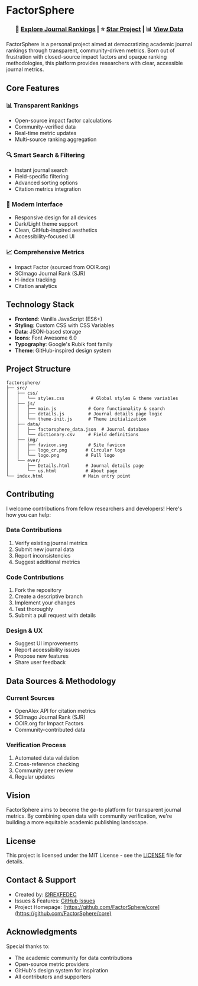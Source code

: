 # FactorSphere

<div align="center">

### 🔎 [Explore Journal Rankings](https://factorsphere.github.io/core) | ⭐ [Star Project](https://github.com/FactorSphere/core) | 📊 [View Data](https://github.com/FactorSphere/core/tree/main/src/data)

</div>

FactorSphere is a personal project aimed at democratizing academic journal rankings through transparent, community-driven metrics. Born out of frustration with closed-source impact factors and opaque ranking methodologies, this platform provides researchers with clear, accessible journal metrics.

## Core Features

### 📊 Transparent Rankings
- Open-source impact factor calculations
- Community-verified data
- Real-time metric updates
- Multi-source ranking aggregation

### 🔍 Smart Search & Filtering
- Instant journal search
- Field-specific filtering
- Advanced sorting options
- Citation metrics integration

### 🎨 Modern Interface
- Responsive design for all devices
- Dark/Light theme support
- Clean, GitHub-inspired aesthetics
- Accessibility-focused UI

### 📈 Comprehensive Metrics
- Impact Factor (sourced from OOIR.org)
- SCImago Journal Rank (SJR)
- H-index tracking
- Citation analytics

## Technology Stack

- **Frontend**: Vanilla JavaScript (ES6+)
- **Styling**: Custom CSS with CSS Variables
- **Data**: JSON-based storage
- **Icons**: Font Awesome 6.0
- **Typography**: Google's Rubik font family
- **Theme**: GitHub-inspired design system

## Project Structure

```
factorsphere/
├── src/
│   ├── css/
│   │   └── styles.css          # Global styles & theme variables
│   ├── js/
│   │   ├── main.js            # Core functionality & search
│   │   ├── details.js         # Journal details page logic
│   │   └── theme-init.js      # Theme initialization
│   ├── data/
│   │   ├── factorsphere_data.json  # Journal database
│   │   └── dictionary.csv     # Field definitions
│   ├── img/
│   │   ├── favicon.svg        # Site favicon
│   │   ├── logo_cr.png       # Circular logo
│   │   └── logo.png          # Full logo
│   └── ever/
│       ├── Details.html      # Journal details page
│       └── us.html           # About page
└── index.html               # Main entry point
```

## Contributing

I welcome contributions from fellow researchers and developers! Here's how you can help:

### Data Contributions
1. Verify existing journal metrics
2. Submit new journal data
3. Report inconsistencies
4. Suggest additional metrics

### Code Contributions
1. Fork the repository
2. Create a descriptive branch
3. Implement your changes
4. Test thoroughly
5. Submit a pull request with details

### Design & UX
- Suggest UI improvements
- Report accessibility issues
- Propose new features
- Share user feedback

## Data Sources & Methodology

### Current Sources
- OpenAlex API for citation metrics
- SCImago Journal Rank (SJR)
- OOIR.org for Impact Factors
- Community-contributed data

### Verification Process
1. Automated data validation
2. Cross-reference checking
3. Community peer review
4. Regular updates

## Vision

FactorSphere aims to become the go-to platform for transparent journal metrics. By combining open data with community verification, we're building a more equitable academic publishing landscape.

## License

This project is licensed under the MIT License - see the [LICENSE](LICENSE) file for details.

## Contact & Support

- Created by: [@REXFEDEC](https://github.com/REXFEDEC)
- Issues & Features: [GitHub Issues](https://github.com/FactorSphere/core/issues)
- Project Homepage: [https://github.com/FactorSphere/core](https://github.com/FactorSphere/core)

## Acknowledgments

Special thanks to:
- The academic community for data contributions
- Open-source metric providers
- GitHub's design system for inspiration
- All contributors and supporters